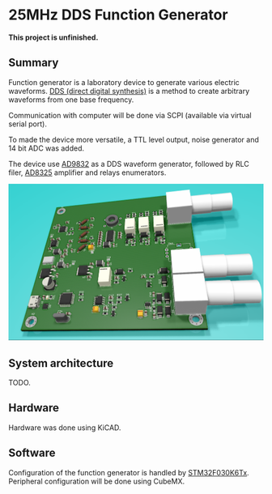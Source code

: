 # 25MHz DDS Function Generator

**This project is unfinished.**

## Summary

Function generator is a laboratory device to generate various electric waveforms. [DDS (direct digital synthesis)](https://en.wikipedia.org/wiki/Direct_digital_synthesis) is a method to create arbitrary waveforms from one base frequency.

Communication with computer will be done via SCPI (available via virtual serial port). 

To made the device more versatile, a TTL level output, noise generator and 14 bit ADC was added.


The device use [AD9832](https://www.analog.com/media/en/technical-documentation/data-sheets/AD9832.pdf) as a DDS waveform generator, followed by RLC filer, [AD8325](https://www.analog.com/media/en/technical-documentation/data-sheets/AD8325.pdf) amplifier and relays enumerators.

![render of the device](https://raw.githubusercontent.com/RobertGawron/DDSFunctionGenerator/master/documentation/pictures/render_01_11_2019.png)

## System architecture

TODO.

## Hardware

Hardware was done using KiCAD.

## Software

Configuration of the function generator is handled by [STM32F030K6Tx](http://www.st.com/st-web-ui/static/active/en/resource/technical/document/datasheet/DM00088500.pdf). Peripheral configuration will be done using CubeMX.
